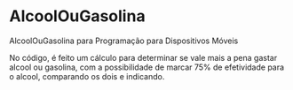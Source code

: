 # AlcoolOuGasolina
AlcoolOuGasolina para Programação para Dispositivos Móveis

No código, é feito um cálculo para determinar se vale mais a pena gastar alcool ou gasolina,
com a possibilidade de marcar 75% de efetividade para o alcool, comparando os dois e indicando.
